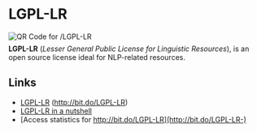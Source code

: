 LGPL-LR 
=======

<img src="http://chart.apis.google.com/chart?cht=qr&amp;chs=100x100&amp;choe=UTF-8&amp;chld=H%7C0&amp;chl=http://bit.do/LGPL-LR" alt="QR Code for /LGPL-LR" style="margin-bottom: -7px"> 

**LGPL-LR** (*Lesser General Public License for Linguistic Resources*), is an open source license ideal for NLP-related resources.

Links
-----

- [LGPL-LR](https://raw.githubusercontent.com/UnitexGramLab/LGPL-LR/master/LGPL-LR) (http://bit.do/LGPL-LR)
- [LGPL-LR in a nutshell](http://2009.rmll.info/IMG/pdf/RMLL2009-Sciences-Sebastien_Paumier-LGPLLR.pdf)
- [Access statistics for http://bit.do/LGPL-LR](http://bit.do/LGPL-LR-)
